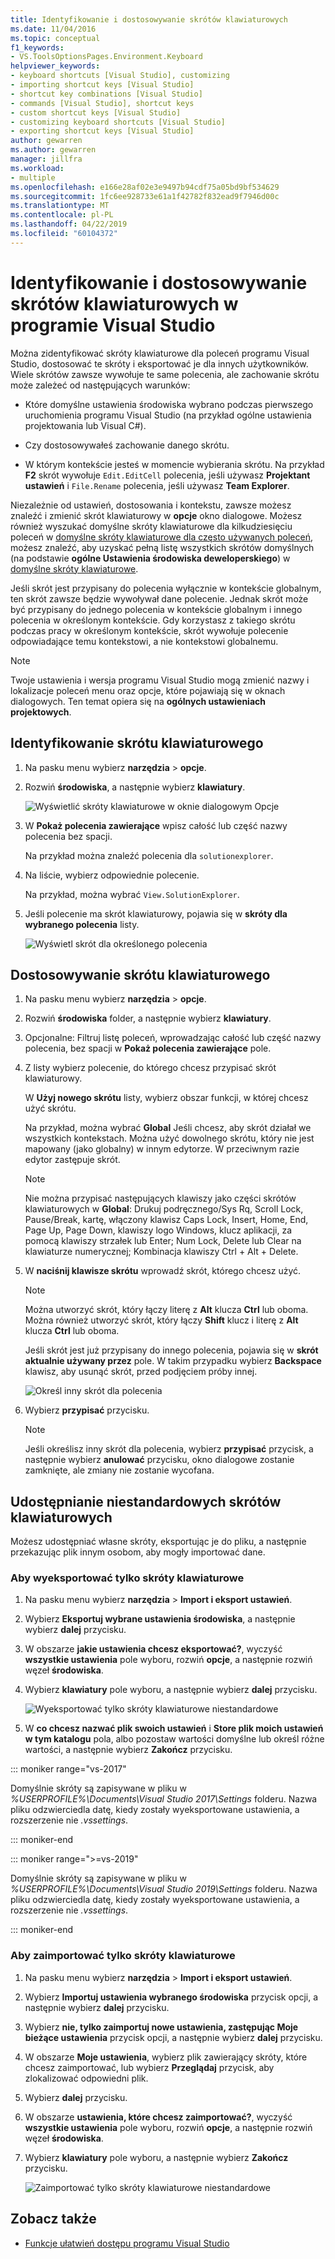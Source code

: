 ```yaml
---
title: Identyfikowanie i dostosowywanie skrótów klawiaturowych
ms.date: 11/04/2016
ms.topic: conceptual
f1_keywords:
- VS.ToolsOptionsPages.Environment.Keyboard
helpviewer_keywords:
- keyboard shortcuts [Visual Studio], customizing
- importing shortcut keys [Visual Studio]
- shortcut key combinations [Visual Studio]
- commands [Visual Studio], shortcut keys
- custom shortcut keys [Visual Studio]
- customizing keyboard shortcuts [Visual Studio]
- exporting shortcut keys [Visual Studio]
author: gewarren
ms.author: gewarren
manager: jillfra
ms.workload:
- multiple
ms.openlocfilehash: e166e28af02e3e9497b94cdf75a05bd9bf534629
ms.sourcegitcommit: 1fc6ee928733e61a1f42782f832ead9f7946d00c
ms.translationtype: MT
ms.contentlocale: pl-PL
ms.lasthandoff: 04/22/2019
ms.locfileid: "60104372"
---
```

# <a name="identify-and-customize-keyboard-shortcuts-in-visual-studio"></a>Identyfikowanie i dostosowywanie skrótów klawiaturowych w programie Visual Studio

Można zidentyfikować skróty klawiaturowe dla poleceń programu Visual Studio, dostosować te skróty i eksportować je dla innych użytkowników. Wiele skrótów zawsze wywołuje te same polecenia, ale zachowanie skrótu może zależeć od następujących warunków:

- Które domyślne ustawienia środowiska wybrano podczas pierwszego uruchomienia programu Visual Studio (na przykład ogólne ustawienia projektowania lub Visual C#).

- Czy dostosowywałeś zachowanie danego skrótu.

- W którym kontekście jesteś w momencie wybierania skrótu. Na przykład **F2** skrót wywołuje `Edit.EditCell` polecenia, jeśli używasz **Projektant ustawień** i `File.Rename` polecenia, jeśli używasz **Team Explorer**.

Niezależnie od ustawień, dostosowania i kontekstu, zawsze możesz znaleźć i zmienić skrót klawiaturowy w **opcje** okno dialogowe. Możesz również wyszukać domyślne skróty klawiaturowe dla kilkudziesięciu poleceń w [domyślne skróty klawiaturowe dla często używanych poleceń](../ide/default-keyboard-shortcuts-for-frequently-used-commands-in-visual-studio.md), możesz znaleźć, aby uzyskać pełną listę wszystkich skrótów domyślnych (na podstawie **ogólne Ustawienia środowiska deweloperskiego**) w [domyślne skróty klawiaturowe](../ide/default-keyboard-shortcuts-in-visual-studio.md).

Jeśli skrót jest przypisany do polecenia wyłącznie w kontekście globalnym, ten skrót zawsze będzie wywoływał dane polecenie. Jednak skrót może być przypisany do jednego polecenia w kontekście globalnym i innego polecenia w określonym kontekście. Gdy korzystasz z takiego skrótu podczas pracy w określonym kontekście, skrót wywołuje polecenie odpowiadające temu kontekstowi, a nie kontekstowi globalnemu.

> [!NOTE]
> Twoje ustawienia i wersja programu Visual Studio mogą zmienić nazwy i lokalizacje poleceń menu oraz opcje, które pojawiają się w oknach dialogowych. Ten temat opiera się na **ogólnych ustawieniach projektowych**.

## <a name="identify-a-keyboard-shortcut"></a>Identyfikowanie skrótu klawiaturowego

1. Na pasku menu wybierz **narzędzia** > **opcje**.

2. Rozwiń **środowiska**, a następnie wybierz **klawiatury**.

   ![Wyświetlić skróty klawiaturowe w oknie dialogowym Opcje](../ide/media/optionskeyboard.png)

3. W **Pokaż polecenia zawierające** wpisz całość lub część nazwy polecenia bez spacji.

   Na przykład można znaleźć polecenia dla `solutionexplorer`.

4. Na liście, wybierz odpowiednie polecenie.

    Na przykład, można wybrać `View.SolutionExplorer`.

5. Jeśli polecenie ma skrót klawiaturowy, pojawia się w **skróty dla wybranego polecenia** listy.

   ![Wyświetl skrót dla określonego polecenia](../ide/media/viewshortcut.png)

## <a name="customize-a-keyboard-shortcut"></a>Dostosowywanie skrótu klawiaturowego

1. Na pasku menu wybierz **narzędzia** > **opcje**.

2. Rozwiń **środowiska** folder, a następnie wybierz **klawiatury**.

3. Opcjonalne: Filtruj listę poleceń, wprowadzając całość lub część nazwy polecenia, bez spacji w **Pokaż polecenia zawierające** pole.

4. Z listy wybierz polecenie, do którego chcesz przypisać skrót klawiaturowy.

    W **Użyj nowego skrótu** listy, wybierz obszar funkcji, w której chcesz użyć skrótu.

    Na przykład, można wybrać **Global** Jeśli chcesz, aby skrót działał we wszystkich kontekstach. Można użyć dowolnego skrótu, który nie jest mapowany (jako globalny) w innym edytorze. W przeciwnym razie edytor zastępuje skrót.

    > [!NOTE]
    > Nie można przypisać następujących klawiszy jako części skrótów klawiaturowych w **Global**: Drukuj podręcznego/Sys Rq, Scroll Lock, Pause/Break, kartę, włączony klawisz Caps Lock, Insert, Home, End, Page Up, Page Down, klawiszy logo Windows, klucz aplikacji, za pomocą klawiszy strzałek lub Enter; Num Lock, Delete lub Clear na klawiaturze numerycznej; Kombinacja klawiszy Ctrl + Alt + Delete.

6. W **naciśnij klawisze skrótu** wprowadź skrót, którego chcesz użyć.

    > [!NOTE]
    > Można utworzyć skrót, który łączy literę z **Alt** klucza **Ctrl** lub oboma. Można również utworzyć skrót, który łączy **Shift** klucz i literę z **Alt** klucza **Ctrl** lub oboma.

     Jeśli skrót jest już przypisany do innego polecenia, pojawia się w **skrót aktualnie używany przez** pole. W takim przypadku wybierz **Backspace** klawisz, aby usunąć skrót, przed podjęciem próby innej.

    ![Określ inny skrót dla polecenia](../ide/media/reassignshortcut.png)

7. Wybierz **przypisać** przycisku.

    > [!NOTE]
    > Jeśli określisz inny skrót dla polecenia, wybierz **przypisać** przycisk, a następnie wybierz **anulować** przycisku, okno dialogowe zostanie zamknięte, ale zmiany nie zostanie wycofana.

## <a name="share-custom-keyboard-shortcuts"></a>Udostępnianie niestandardowych skrótów klawiaturowych

Możesz udostępniać własne skróty, eksportując je do pliku, a następnie przekazując plik innym osobom, aby mogły importować dane.

### <a name="to-export-only-keyboard-shortcuts"></a>Aby wyeksportować tylko skróty klawiaturowe

1. Na pasku menu wybierz **narzędzia** > **Import i eksport ustawień**.

2. Wybierz **Eksportuj wybrane ustawienia środowiska**, a następnie wybierz **dalej** przycisku.

3. W obszarze **jakie ustawienia chcesz eksportować?**, wyczyść **wszystkie ustawienia** pole wyboru, rozwiń **opcje**, a następnie rozwiń węzeł **środowiska**.

4. Wybierz **klawiatury** pole wyboru, a następnie wybierz **dalej** przycisku.

   ![Wyeksportować tylko skróty klawiaturowe niestandardowe](../ide/media/exportshortcuts.png)

5. W **co chcesz nazwać plik swoich ustawień** i **Store plik moich ustawień w tym katalogu** pola, albo pozostaw wartości domyślne lub określ różne wartości, a następnie wybierz  **Zakończ** przycisku.

::: moniker range="vs-2017"

Domyślnie skróty są zapisywane w pliku w *%USERPROFILE%\Documents\Visual Studio 2017\Settings* folderu. Nazwa pliku odzwierciedla datę, kiedy zostały wyeksportowane ustawienia, a rozszerzenie nie *.vssettings*.

::: moniker-end

::: moniker range=">=vs-2019"

Domyślnie skróty są zapisywane w pliku w *%USERPROFILE%\Documents\Visual Studio 2019\Settings* folderu. Nazwa pliku odzwierciedla datę, kiedy zostały wyeksportowane ustawienia, a rozszerzenie nie *.vssettings*.

::: moniker-end

### <a name="to-import-only-keyboard-shortcuts"></a>Aby zaimportować tylko skróty klawiaturowe

1. Na pasku menu wybierz **narzędzia** > **Import i eksport ustawień**.

2. Wybierz **Importuj ustawienia wybranego środowiska** przycisk opcji, a następnie wybierz **dalej** przycisku.

3. Wybierz **nie, tylko zaimportuj nowe ustawienia, zastępując Moje bieżące ustawienia** przycisk opcji, a następnie wybierz **dalej** przycisku.

4. W obszarze **Moje ustawienia**, wybierz plik zawierający skróty, które chcesz zaimportować, lub wybierz **Przeglądaj** przycisk, aby zlokalizować odpowiedni plik.

5. Wybierz **dalej** przycisku.

6. W obszarze **ustawienia, które chcesz zaimportować?**, wyczyść **wszystkie ustawienia** pole wyboru, rozwiń **opcje**, a następnie rozwiń węzeł **środowiska**.

7. Wybierz **klawiatury** pole wyboru, a następnie wybierz **Zakończ** przycisku.

    ![Zaimportować tylko skróty klawiaturowe niestandardowe](../ide/media/importshortcuts.png)

## <a name="see-also"></a>Zobacz także

- [Funkcje ułatwień dostępu programu Visual Studio](../ide/reference/accessibility-features-of-visual-studio.md)
